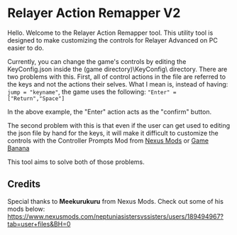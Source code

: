 #  Relayer Action Remapper V2
 
Hello. Welcome to the Relayer Action Remapper tool. This utility tool is designed to make customizing the controls for Relayer Advanced on PC easier to do.

Currently, you can change the game's controls by editing the KeyConfig.json inside the (game directory)\KeyConfig\ directory. There are two problems with this. First, all of control actions in the file are referred to the keys and not the actions their selves. What I mean is, instead of having:
`jump = "keyname"`, the game uses the following:
`"Enter" = ["Return","Space"]`

In the above example, the "Enter" action acts as the "confirm" button.

The second problem with this is that even if the user can get used to editing the json file by hand for the keys, it will make it difficult to customize the controls with the Controller Prompts Mod from [Nexus Mods](https://www.nexusmods.com/relayeradvanced/mods/1) or [Game Banana](https://gamebanana.com/mods/490768)

This tool aims to solve both of those problems.

## Credits
Special thanks to **Meekurukuru** from Nexus Mods. Check out some of his mods below:
https://www.nexusmods.com/neptuniasistersvssisters/users/189494967?tab=user+files&BH=0
